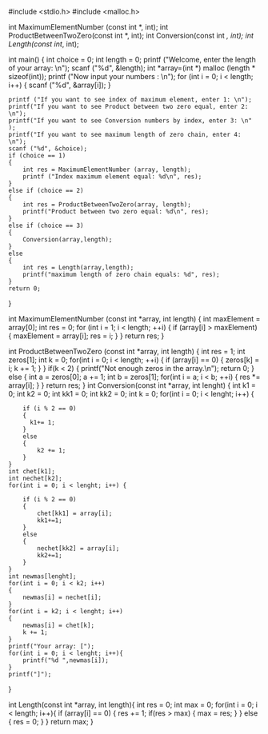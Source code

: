 #include <stdio.h>
#include <malloc.h>

int MaximumElementNumber (const int *, int);
int ProductBetweenTwoZero(const int *, int);
int Conversion(const int *, int);
int Length(const int*, int);

int main()
{
    int choice = 0;
    int length = 0;
    printf ("Welcome, enter the length of your array: \n");
    scanf ("%d", &length);
    int *array=(int *) malloc (length * sizeof(int));
    printf ("Now input your numbers : \n");
    for (int i = 0; i < length; i++)
    {
        scanf ("%d", &array[i]);
    }

    printf ("If you want to see index of maximum element, enter 1: \n");
    printf("If you want to see Product between two zero equal, enter 2: \n");
    printf("If you want to see Conversion numbers by index, enter 3: \n" );
    printf("If you want to see maximum length of zero chain, enter 4: \n");
    scanf ("%d", &choice);
    if (choice == 1)
    {
        int res = MaximumElementNumber (array, length);
        printf ("Index maximum element equal: %d\n", res);
    }
    else if (choice == 2)
    {
        int res = ProductBetweenTwoZero(array, length);
        printf("Product between two zero equal: %d\n", res);
    }
    else if (choice == 3)
    {
        Conversion(array,length);
    }
    else
    {
        int res = Length(array,length);
        printf("maximum length of zero chain equals: %d", res);
    }
    return 0;

}

int MaximumElementNumber (const int *array, int length)
{
    int maxElement = array[0];
    int res = 0;
    for (int i = 1; i < length; ++i)
    {
        if (array[i] > maxElement)
        {
            maxElement = array[i];
            res = i;
        }
    }
    return res;
}

int ProductBetweenTwoZero (const int *array, int length)
{
    int res = 1;
    int zeros[1];
    int k = 0;
    for(int i = 0; i < length; ++i)
    {
        if (array[i] == 0)
        {
            zeros[k] = i;
            k += 1;
        }
    }
    if(k < 2) {
        printf("Not enough zeros in the array.\n");
        return 0;
    }
    else
    {
        int a = zeros[0];
        a += 1;
        int b = zeros[1];
        for(int i = a; i < b; ++i)
        {
            res *= array[i];
        }
    }
    return res;
}
int Conversion(const int *array, int lenght)
{
    int k1 = 0;
    int k2 = 0;
    int kk1 = 0;
    int kk2 = 0;
    int k = 0;
    for(int i = 0; i < lenght; i++) {

        if (i % 2 == 0)
        {
          k1+= 1;
        }
        else
        {
            k2 += 1;
        }
    }
    int chet[k1];
    int nechet[k2];
    for(int i = 0; i < lenght; i++) {

        if (i % 2 == 0)
        {
            chet[kk1] = array[i];
            kk1+=1;
        }
        else
        {
            nechet[kk2] = array[i];
            kk2+=1;
        }
    }
    int newmas[lenght];
    for(int i = 0; i < k2; i++)
    {
        newmas[i] = nechet[i];
    }
    for(int i = k2; i < lenght; i++)
    {
        newmas[i] = chet[k];
        k += 1;
    }
    printf("Your array: [");
    for(int i = 0; i < lenght; i++){
        printf("%d ",newmas[i]);
    }
    printf("]");
}

int Length(const int *array, int length){
    int res = 0;
    int max = 0;
    for(int i = 0; i < length; i++){
        if (array[i] == 0)
        {
            res += 1;
            if(res > max)
            {
             max = res;
            }
        }
        else
        {
            res = 0;
        }
    }
    return max;
}
